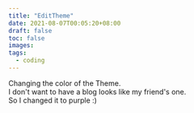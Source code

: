 ```yaml
---
title: "EditTheme"
date: 2021-08-07T00:05:20+08:00
draft: false
toc: false
images:
tags:
  - coding
---
```


Changing the color of the Theme.  
I don't want to have a blog looks like my friend's one.  
So I changed it to purple :)

